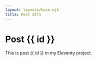 ```yaml
---
layout: layouts/base.njk
title: Post 4271
---
```


# Post {{ id }}

This is post {{ id }} in my Eleventy project.
